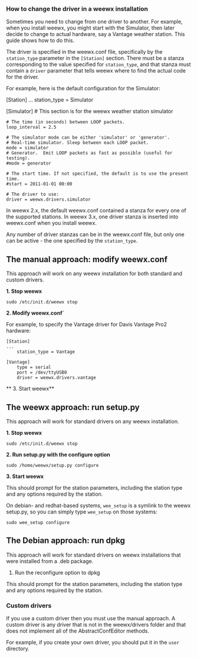 ### How to change the driver in a weewx installation

Sometimes you need to change from one driver to another.  For example, when you install weewx, you might start with the Simulator, then later decide to change to actual hardware, say a Vantage weather station.  This guide shows how to do this.

The driver is specified in the weewx.conf file, specifically by the `station_type` parameter in the `[Station]` section.  There must be a stanza corresponding to the value specified for `station_type`, and that stanza must contain a `driver` parameter that tells weewx where to find the actual code for the driver.

For example, here is the default configuration for the Simulator:

[Station]
...
    station_type = Simulator

[Simulator]
    # This section is for the weewx weather station simulator

    # The time (in seconds) between LOOP packets.
    loop_interval = 2.5

    # The simulator mode can be either 'simulator' or 'generator'.
    # Real-time simulator. Sleep between each LOOP packet.
    mode = simulator
    # Generator.  Emit LOOP packets as fast as possible (useful for testing).
    #mode = generator

    # The start time. If not specified, the default is to use the present time.
    #start = 2011-01-01 00:00

    # The driver to use:
    driver = weewx.drivers.simulator

In weewx 2.x, the default weewx.conf contained a stanza for every one of the supported stations.  In weewx 3.x, one driver stanza is inserted into weewx.conf when you install weewx.

Any number of driver stanzas can be in the weewx.conf file, but only one can be active - the one specified by the `station_type`.

## The manual approach: modify weewx.conf

This approach will work on any weewx installation for both standard and custom drivers.

**1.  Stop weewx**

`sudo /etc/init.d/weewx stop`

**2.  Modify weewx.conf`**

For example, to specify the Vantage driver for Davis Vantage Pro2 hardware:
~~~~
[Station]
...
    station_type = Vantage

[Vantage]
    type = serial
    port = /dev/ttyUSB0
    driver = weewx.drivers.vantage
~~~~
** 3.  Start weewx**

## The weewx approach: run setup.py

This approach will work for standard drivers on any weewx installation.

**1.  Stop weewx**
````
sudo /etc/init.d/weewx stop
````
**2.  Run setup.py with the configure option**
````
sudo /home/weewx/setup.py configure
````
**3.  Start weewx**

This should prompt for the station parameters, including the station type and any options required by the station.

On debian- and redhat-based systems, `wee_setup` is a symlink to the weewx setup.py, so you can simply type `wee_setup` on those systems:

`sudo wee_setup configure`

## The Debian approach: run dpkg

This approach will work for standard drivers on weewx installations that were installed from a .deb package.

1.  Run the reconfigure option to dpkg

This should prompt for the station parameters, including the station type and any options required by the station.

### Custom drivers

If you use a custom driver then you must use the manual approach.  A custom driver is any driver that is not in the weewx/drivers folder and that does not implement all of the AbstractConfEditor methods.

For example, if you create your own driver, you should put it in the `user` directory.